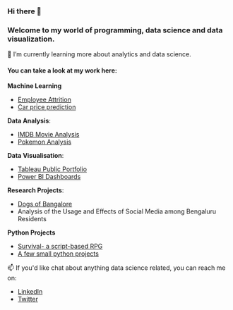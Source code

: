 ### Hi there 👋

### Welcome to my world of programming, data science and data visualization.

🌱 I’m currently learning more about analytics and data science.

#### You can take a look at my work here:
**Machine Learning**
* [Employee Attrition](https://github.com/evil-in/employee-attrition)
* [Car price prediction](https://github.com/evil-in/car-price-prediction)

**Data Analysis**:
* [IMDB Movie Analysis](https://github.com/evil-in/imdb_movies_analysis)
* [Pokemon Analysis](https://github.com/evil-in/pokemon_analysis)

**Data Visualisation**:
* [Tableau Public Portfolio](https://public.tableau.com/app/profile/preethi.evelyn.sadananadan#!/)
* [Power BI Dashboards](https://github.com/evil-in/power-bi-dashboards)

**Research Projects**:
* [Dogs of Bangalore](https://github.com/evil-in/Dogs-of-Bangalore)
* Analysis of the Usage and Effects of Social Media among Bengaluru Residents

**Python Projects**
* [Survival- a script-based RPG](https://github.com/evil-in/Survival)
* [A few small python projects](https://github.com/evil-in/python-projects)

📫 If you'd like chat about anything data science related, you can reach me on: 
* [LinkedIn](https://www.linkedin.com/in/preethi-evelyn-sadanandan/)
* [Twitter](https://twitter.com/EvelynPreethi)
